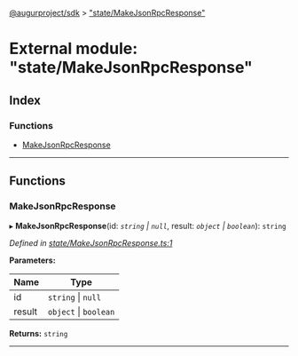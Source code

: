 [@augurproject/sdk](../README.md) > ["state/MakeJsonRpcResponse"](../modules/_state_makejsonrpcresponse_.md)

# External module: "state/MakeJsonRpcResponse"

## Index

### Functions

* [MakeJsonRpcResponse](_state_makejsonrpcresponse_.md#makejsonrpcresponse)

---

## Functions

<a id="makejsonrpcresponse"></a>

###  MakeJsonRpcResponse

▸ **MakeJsonRpcResponse**(id: *`string` \| `null`*, result: *`object` \| `boolean`*): `string`

*Defined in [state/MakeJsonRpcResponse.ts:1](https://github.com/AugurProject/augur/blob/1991ef64ef/packages/augur-sdk/src/state/MakeJsonRpcResponse.ts#L1)*

**Parameters:**

| Name | Type |
| ------ | ------ |
| id | `string` \| `null` |
| result | `object` \| `boolean` |

**Returns:** `string`

___

